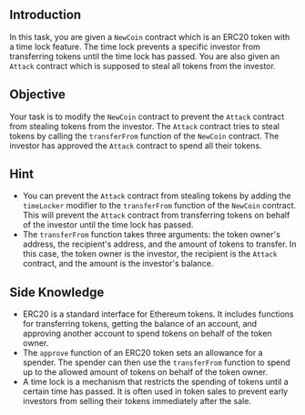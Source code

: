 ## Introduction
In this task, you are given a `NewCoin` contract which is an ERC20 token with a time lock feature. The time lock prevents a specific investor from transferring tokens until the time lock has passed. You are also given an `Attack` contract which is supposed to steal all tokens from the investor.

## Objective
Your task is to modify the `NewCoin` contract to prevent the `Attack` contract from stealing tokens from the investor. The `Attack` contract tries to steal tokens by calling the `transferFrom` function of the `NewCoin` contract. The investor has approved the `Attack` contract to spend all their tokens.

## Hint
- You can prevent the `Attack` contract from stealing tokens by adding the `timeLocker` modifier to the `transferFrom` function of the `NewCoin` contract. This will prevent the `Attack` contract from transferring tokens on behalf of the investor until the time lock has passed.
- The `transferFrom` function takes three arguments: the token owner's address, the recipient's address, and the amount of tokens to transfer. In this case, the token owner is the investor, the recipient is the `Attack` contract, and the amount is the investor's balance.

## Side Knowledge
- ERC20 is a standard interface for Ethereum tokens. It includes functions for transferring tokens, getting the balance of an account, and approving another account to spend tokens on behalf of the token owner.
- The `approve` function of an ERC20 token sets an allowance for a spender. The spender can then use the `transferFrom` function to spend up to the allowed amount of tokens on behalf of the token owner.
- A time lock is a mechanism that restricts the spending of tokens until a certain time has passed. It is often used in token sales to prevent early investors from selling their tokens immediately after the sale.